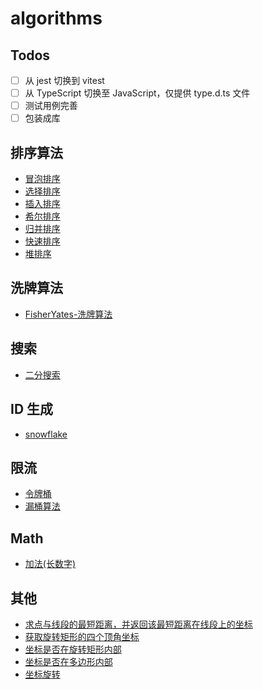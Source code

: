 # algorithms

## Todos

- [ ] 从 jest 切换到 vitest
- [ ] 从 TypeScript 切换至 JavaScript，仅提供 type.d.ts 文件
- [ ] 测试用例完善
- [ ] 包装成库

## 排序算法

- [冒泡排序](src/sort/bubbling.ts)
- [选择排序](src/sort/select.ts)
- [插入排序](src/sort/insert.ts)
- [希尔排序](src/sort/shell.ts)
- [归并排序](src/sort/merge.ts)
- [快速排序](src/sort/quick.ts)
- [堆排序](src/sort/heap.ts)

## 洗牌算法

- [FisherYates-洗牌算法](./src/shuffle/fisherYates.ts)

## 搜索

- [二分搜索](src/search/binarySearch.ts)

## ID 生成

- [snowflake](./src/snowflake/snowflake.mjs)

## 限流

- [令牌桶](src/limiter/token-bucket.ts)
- [漏桶算法](src/limiter/leaky-bucket.ts)

## Math

- [加法(长数字)](./src/math/add.ts)

## 其他

- [求点与线段的最短距离，并返回该最短距离在线段上的坐标](src/coordinate/PointToLineDistance/PointToLineDistance.ts)
- [获取旋转矩形的四个顶角坐标](src/coordinate/getRotatingRectFourApexAngle/getRotatingRectFourApexAngle.ts)
- [坐标是否在旋转矩形内部](src/coordinate/isInRectangle/isInRectangle.ts)
- [坐标是否在多边形内部](src/coordinate/isInPolygon/isInPolygon.ts)
- [坐标旋转](src/coordinate/CoordinateRotate/CoordinateRotate.ts)
